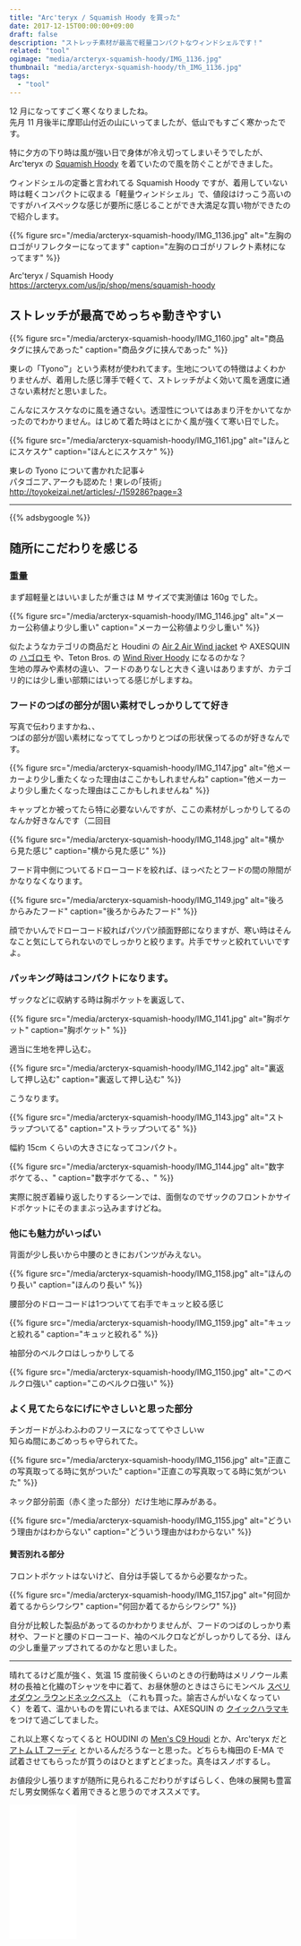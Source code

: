 ```yaml
---
title: "Arc'teryx / Squamish Hoody を買った"
date: 2017-12-15T00:00:00+09:00
draft: false
description: "ストレッチ素材が最高で軽量コンパクトなウィンドシェルです！"
related: "tool"
ogimage: "media/arcteryx-squamish-hoody/IMG_1136.jpg"
thumbnail: "media/arcteryx-squamish-hoody/th_IMG_1136.jpg"
tags:
  - "tool"
---
```


<!--more-->

12 月になってすごく寒くなりましたね。  
先月 11 月後半に摩耶山付近の山にいってましたが、低山でもすごく寒かったです。

特に夕方の下り時は風が強い日で身体が冷え切ってしまいそうでしたが、Arc'teryx の [Squamish Hoody](http://amzn.to/2AsBjn5) を着ていたので風を防ぐことができました。

ウィンドシェルの定番と言われてる Squamish Hoody ですが、着用していない時は軽くコンパクトに収まる「軽量ウィンドシェル」で、値段はけっこう高いのですがハイスペックな感じが要所に感じることができ大満足な買い物ができたので紹介します。

{{% figure src="/media/arcteryx-squamish-hoody/IMG_1136.jpg" alt="左胸のロゴがリフレクターになってます" caption="左胸のロゴがリフレクト素材になってます" %}}

Arc'teryx / Squamish Hoody  
<https://arcteryx.com/us/jp/shop/mens/squamish-hoody>

## ストレッチが最高でめっちゃ動きやすい

{{% figure src="/media/arcteryx-squamish-hoody/IMG_1160.jpg" alt="商品タグに挟んであった" caption="商品タグに挟んであった" %}}

東レの「Tyono&trade;」という素材が使われてます。生地についての特徴はよくわかりませんが、着用した感じ薄手で軽くて、ストレッチがよく効いて風を適度に通さない素材だと思いました。  

こんなにスケスケなのに風を通さない。透湿性についてはあまり汗をかいてなかったのでわかりません。はじめて着た時はとにかく風が強くて寒い日でした。

{{% figure src="/media/arcteryx-squamish-hoody/IMG_1161.jpg" alt="ほんとにスケスケ" caption="ほんとにスケスケ" %}}

東レの Tyono について書かれた記事↓  
パタゴニア､アークも認めた！東レの｢技術｣  
<http://toyokeizai.net/articles/-/159286?page=3>

---

{{% adsbygoogle %}}

## 随所にこだわりを感じる

### 重量

まず超軽量とはいいましたが重さは M サイズで実測値は 160g でした。

{{% figure src="/media/arcteryx-squamish-hoody/IMG_1146.jpg" alt="メーカー公称値より少し重い" caption="メーカー公称値より少し重い" %}}

似たようなカテゴリの商品だと Houdini の [Air 2 Air Wind jacket](https://www.houdinisportswear.com/jp/ms-air-2-air-wind-jacket) や AXESQUIN の [ハゴロモ](https://www.axesquin.co.jp/product/1559/) や、Teton Bros. の [Wind River Hoody](http://www.teton-bros.com/jp/ss_products/light_trekking/windriver_hoody.html) になるのかな？  
生地の厚みや素材の違い、フードのありなしと大きく違いはありますが、カテゴリ的には少し重い部類にはいってる感じがしますね。

### フードのつばの部分が固い素材でしっかりしてて好き

写真で伝わりますかね、、  
つばの部分が固い素材になっててしっかりとつばの形状保ってるのが好きなんです。

{{% figure src="/media/arcteryx-squamish-hoody/IMG_1147.jpg" alt="他メーカーより少し重たくなった理由はここかもしれませんね" caption="他メーカーより少し重たくなった理由はここかもしれませんね" %}}

キャップとか被ってたら特に必要ないんですが、ここの素材がしっかりしてるのなんか好きなんです（二回目

{{% figure src="/media/arcteryx-squamish-hoody/IMG_1148.jpg" alt="横から見た感じ" caption="横から見た感じ" %}}

フード背中側についてるドローコードを絞れば、ほっぺたとフードの間の隙間がかなりなくなります。

{{% figure src="/media/arcteryx-squamish-hoody/IMG_1149.jpg" alt="後ろからみたフード" caption="後ろからみたフード" %}}

顔でかいんでドローコード絞ればパツパツ顔面野郎になりますが、寒い時はそんなこと気にしてられないのでしっかりと絞ります。片手でサッと絞れていいですよ。

### パッキング時はコンパクトになります。

ザックなどに収納する時は胸ポケットを裏返して、

{{% figure src="/media/arcteryx-squamish-hoody/IMG_1141.jpg" alt="胸ポケット" caption="胸ポケット" %}}

適当に生地を押し込む。

{{% figure src="/media/arcteryx-squamish-hoody/IMG_1142.jpg" alt="裏返して押し込む" caption="裏返して押し込む" %}}

こうなります。

{{% figure src="/media/arcteryx-squamish-hoody/IMG_1143.jpg" alt="ストラップついてる" caption="ストラップついてる" %}}

幅約 15cm くらいの大きさになってコンパクト。

{{% figure src="/media/arcteryx-squamish-hoody/IMG_1144.jpg" alt="数字ボケてる、、" caption="数字ボケてる、、" %}}

実際に脱ぎ着繰り返したりするシーンでは、面倒なのでザックのフロントかサイドポケットにそのままぶっ込みますけどね。

### 他にも魅力がいっぱい

背面が少し長いから中腰のときにおパンツがみえない。

{{% figure src="/media/arcteryx-squamish-hoody/IMG_1158.jpg" alt="ほんのり長い" caption="ほんのり長い" %}}

腰部分のドローコードは1つついてて右手でキュッと絞る感じ

{{% figure src="/media/arcteryx-squamish-hoody/IMG_1159.jpg" alt="キュッと絞れる" caption="キュッと絞れる" %}}

袖部分のベルクロはしっかりしてる

{{% figure src="/media/arcteryx-squamish-hoody/IMG_1150.jpg" alt="このベルクロ強い" caption="このベルクロ強い" %}}

### よく見てたらなにげにやさしいと思った部分

チンガードがふわふわのフリースになっててやさしいｗ  
知らぬ間にあごめっちゃ守られてた。

{{% figure src="/media/arcteryx-squamish-hoody/IMG_1156.jpg" alt="正直この写真取ってる時に気がついた" caption="正直この写真取ってる時に気がついた" %}}

ネック部分前面（赤く塗った部分）だけ生地に厚みがある。

{{% figure src="/media/arcteryx-squamish-hoody/IMG_1155.jpg" alt="どういう理由かはわからない" caption="どういう理由かはわからない" %}}

#### 賛否別れる部分

フロントポケットはないけど、自分は手袋してるから必要なかった。

{{% figure src="/media/arcteryx-squamish-hoody/IMG_1157.jpg" alt="何回か着てるからシワシワ" caption="何回か着てるからシワシワ" %}}

自分が比較した製品があってるのかわかりませんが、フードのつばのしっかり素材や、フードと腰のドローコード、袖のベルクロなどがしっかりしてる分、ほんの少し重量アップされてるのかなと思いました。

---

晴れてるけど風が強く、気温 15 度前後くらいのときの行動時はメリノウール素材の長袖と化繊のTシャツを中に着て、お昼休憩のときはさらにモンベル [スペリオダウン ラウンドネックベスト](https://webshop.montbell.jp/goods/disp.php?product_id=1101505) （これも買った。諭吉さんがいなくなっていく）を着て、温かいものを胃にいれるまでは、AXESQUIN の [クイックハラマキ](https://www.axesquin.co.jp/product/1500/)をつけて過ごしてました。

これ以上寒くなってくると HOUDINI の [Men's C9 Houdi](https://www.houdinisportswear.com/jp/men/jackets/ms-c9-houdi) とか、Arc'teryx だと [アトム LT フーディ](https://arcteryx.com/jp/jp/shop/mens/atom-lt-hoody) とかいるんだろうなーと思った。どちらも梅田の E-MA で試着させてもらったが買うのはひとまずとどまった。真冬はスノボするし。

お値段少し張りますが随所に見られるこだわりがすばらしく、色味の展開も豊富だし男女関係なく着用できると思うのでオススメです。

<iframe style="width:120px;height:240px;" marginwidth="0" marginheight="0" scrolling="no" frameborder="0" src="//rcm-fe.amazon-adsystem.com/e/cm?lt1=_blank&bc1=000000&IS2=1&bg1=FFFFFF&fc1=000000&lc1=0000FF&t=hiking-hiking-22&o=9&p=8&l=as4&m=amazon&f=ifr&ref=as_ss_li_til&asins=B00LGTMBOM&linkId=a81e155c7ca8ec70dd78b05b5ac45a45"></iframe>
